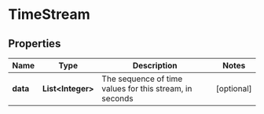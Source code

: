 # TimeStream

## Properties
Name | Type | Description | Notes
------------ | ------------- | ------------- | -------------
**data** | **List&lt;Integer&gt;** | The sequence of time values for this stream, in seconds |  [optional]
